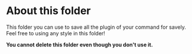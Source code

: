 # About this folder

This folder you can use to save all the plugin of your command for savely. Feel free to using any style in this folder!

**You cannot delete this folder even though you don't use it.**